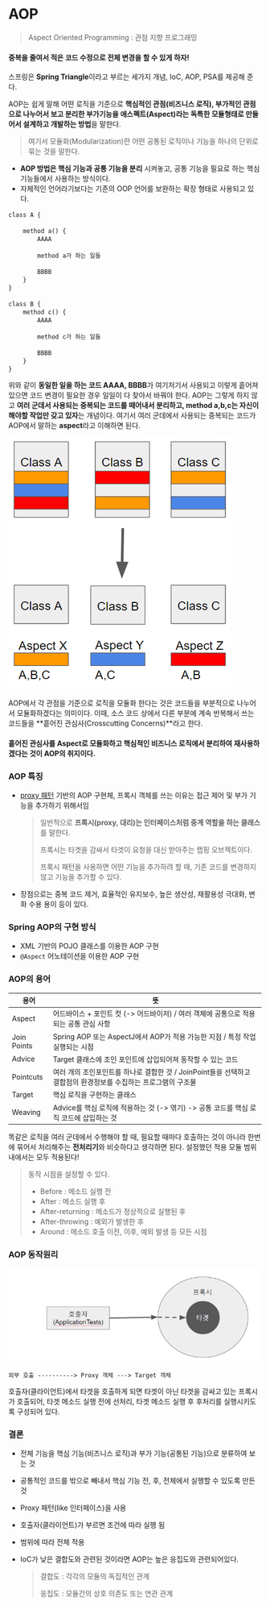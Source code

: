 # AOP

> Aspect Oriented Programming : 관점 지향 프로그래밍

#### 중복을 줄여서 적은 코드 수정으로 전체 변경을 할 수 있게 하자!



스프링은 **Spring Triangle**이라고 부르는 세가지 개념, IoC, AOP, PSA를 제공해 준다.



AOP는 쉽게 말해 어떤 로직을 기준으로 **핵심적인 관점(비즈니스 로직), 부가적인 관점으로 나누어서 보고  분리한  부가기능을 애스펙트(Aspect)라는 독특한 모듈형태로 만들어서 설계하고 개발하는 방법**을 말한다.

> 여기서 모듈화(Modularization)란 어떤 공통된 로직이나 기능을 하나의 단위로 묶는 것을 말한다.



+ **AOP 방법은 핵심 기능과 공통 기능을 분리** 시켜놓고, 공통 기능을 필요로 하는 핵심 기능들에서 사용하는 방식이다. 
+ 자체적인 언어라기보다는 기존의 OOP 언어를 보완하는 확장 형태로 사용되고 있다.



```
class A {
 
    method a() {
        AAAA
 
        method a가 하는 일들
 
        BBBB
    }
}
 
class B {
    method c() {
        AAAA
 
        method c가 하는 일들
 
        BBBB
    }
}
```



위와 같이 **동일한 일을 하는 코드 AAAA, BBBB**가 여기저기서 사용되고 이렇게 흩어져 있으면 코드 변경이 필요한 경우 일일이 다 찾아서 바꿔야 한다. AOP는 그렇게 하지 않고 **여러 군데서 사용되는 중복되는 코드를 떼어내서 분리하고, method a,b,c는 자신이 해야할 작업만 갖고 있자**는 개념이다. 여기서 여러 군데에서 사용되는 중복되는 코드가 AOP에서 말하는 **aspect**라고 이해하면 된다.



![image info](aop.png)

AOP에서 각 관점을 기준으로 로직을 모듈화 한다는 것은 코드들을 부분적으로 나누어서 모듈화하겠다는 의미이다. 이때, 소스 코드 상에서 다른 부분에 계속 반복해서 쓰는 코드들을 **흩어진 관심사(Crosscutting Concerns)**라고 한다.

#### 흩어진 관심사를 Aspect로 모듈화하고 핵심적인 비즈니스 로직에서 분리하여 재사용하겠다는 것이 AOP의 취지이다.



### AOP 특징

+ <u>proxy 패턴</u> 기반의 AOP 구현체, 프록시 객체를 쓰는 이유는 접근 제어 및 부가 기능을 추가하기 위해서임

  > 일반적으로 **프록시(proxy, 대리)는 인터페이스처럼 중계 역할을 하는 클래스**를 말한다.
  >
  > 프록시는 타겟을 감싸서 타겟이 요청을 대신 받아주는 랩핑 오브젝트이다.
  >
  > 프록시 패턴을 사용하면 어떤 기능을 추가하려 할 때, 기존 코드를 변경하지 않고 기능을 추가할 수 있다.

+ 장점으로는 중복 코드 제거, 효율적인 유지보수, 높은 생산성, 재활용성 극대화, 변화 수용 용이 등이 있다.



### Spring AOP의 구현 방식

+ XML 기반의 POJO 클래스를 이용한 AOP 구현
+ `@Aspect` 어노테이션을 이용한 AOP 구현



### AOP의 용어

| 용어        | 뜻                                                           |
| ----------- | ------------------------------------------------------------ |
| Aspect      | 어드바이스 + 포인트 컷 (-> 어드바이저) / 여러 객체에 공통으로 적용되는 공통 관심 사항 |
| Join Points | Spring AOP 또는 AspectJ에서 AOP가 적용 가능한 지점 / 특정 작업 실행되는 시점 |
| Advice      | Target 클래스에 조인 포인트에 삽입되어져 동작할 수 있는 코드 |
| Pointcuts   | 여러 개의 조인포인트를 하나로 결합한 것 / JoinPoint들을 선택하고 결합점의 환경정보를 수집하는 프로그램의 구조물 |
| Target      | 핵심 로직을 구현하는 클래스                                  |
| Weaving     | Advice를 핵심 로직에 적용하는 것 (-> 엮기) -> 공통 코드를 핵심 로직 코드에 삽입하는 것 |



똑같은 로직을 여러 군데에서 수행해야 할 때, 필요할 때마다 호출하는 것이 아니라 한번에 묶어서 처리해주는 **전처리기**와 비슷하다고 생각하면 된다. 설정했던 적용 모듈 범위 내에서는 모두 적용된다!

> 동작 시점을 설정할 수 있다. 
>
> + Before : 메소드 실행 전
> + After : 메소드 실행 후 
> + After-returning : 메소드가 정상적으로 실행된 후
> + After-throwing : 예외가 발생한 후
> + Around : 메소드 호출 이전, 이후, 예외 발생 등 모든 시점



### AOP 동작원리

![image info](aop2.png)

````
외부 호출 ----------> Proxy 객체 ---> Target 객체
````



호출자(클라이언트)에서 타겟을 호출하게 되면 타겟이 아닌 타겟을 감싸고 있는 프록시가 호출되어, 타겟 메소드 실행 전에 선처리, 타겟 메소드 실행 후 후처리를 실행시키도록 구성되어 있다.



### 결론

+ 전체 기능을 핵심 기능(비즈니스 로직)과 부가 기능(공통된 기능)으로 분류하여 보는 것

+ 공통적인 코드를 밖으로 빼내서 핵심 기능 전, 후, 전체에서 실행할 수 있도록 만든 것

+ Proxy 패턴(like 인터페이스)을 사용

+ 호출자(클라이언트)가 부르면 조건에 따라 실행 됨

+ 범위에 따라 전체 적용

+ IoC가 낮은 결합도와 관련된 것이라면 AOP는 높은 응집도와 관련되어있다.

  > 결합도 : 각각의 모듈의 독집적인 관계
  >
  > 응집도 : 모듈간의 상호 의존도 또는 연관 관계